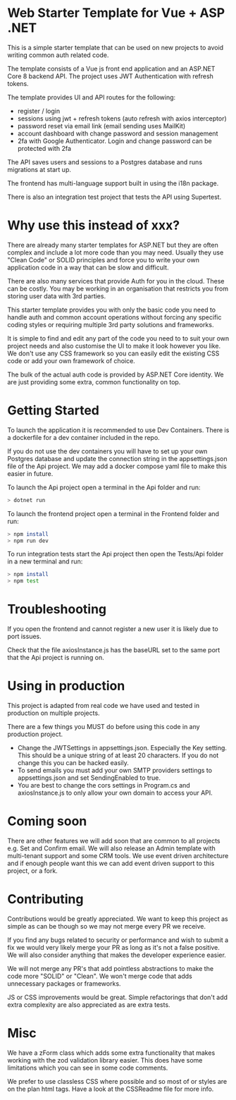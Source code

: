 # Web Starter Template for Vue + ASP .NET 

This is a simple starter template that can be used on new projects to avoid writing common auth related code.

The template consists of a Vue js front end application and an ASP.NET Core 8 backend API.
The project uses JWT Authentication with refresh tokens.

The template provides UI and API routes for the following:
- register / login 
- sessions using jwt + refresh tokens (auto refresh with axios interceptor)
- password reset via email link (email sending uses MailKit)
- account dashboard with change password and session management
- 2fa with Google Authenticator. Login and change password can be protected with 2fa

The API saves users and sessions to a Postgres database and runs migrations at start up.

The frontend has multi-language support built in using the i18n package.

There is also an integration test project that tests the API using Supertest.

# Why use this instead of xxx?
There are already many starter templates for ASP.NET but they are often complex and include a lot more code than you may need.
Usually they use "Clean Code" or SOLID principles and force you to write your own application code in a way that can be slow and difficult.

There are also many services that provide Auth for you in the cloud. 
These can be costly. 
You may be working in an organisation that restricts you from storing user data with 3rd parties.

This starter template provides you with only the basic code you need to handle auth and common account operations without forcing any specific coding styles
or requiring multiple 3rd party solutions and frameworks. 

It is simple to find and edit any part of the code you need to to suit your own project needs and also customise the UI to make it look however you like.
We don't use any CSS framework so you can easily edit the existing CSS code or add your own framework of choice.

The bulk of the actual auth code is provided by ASP.NET Core identity. We are just providing some extra, common functionality on top.

# Getting Started
To launch the application it is recommended to use Dev Containers. There is a dockerfile for a dev container included in the repo.

If you do not use the dev containers you will have to set up your own Postgres database and update the connection string in the
appsettings.json file of the Api project. We may add a docker compose yaml file to make this easier in future.

To launch the Api project open a terminal in the Api folder and run:
````bash
> dotnet run
````

To launch the frontend project open a terminal in the Frontend folder and run:
````bash
> npm install
> npm run dev
````

To run integration tests start the Api project then open the Tests/Api folder in a new terminal and run:
````bash
> npm install
> npm test
````

# Troubleshooting
If you open the frontend and cannot register a new user it is likely due to port issues.

Check that the file axiosInstance.js has the baseURL set to the same port that the Api project is running on.

# Using in production
This project is adapted from real code we have used and tested in production on multiple projects. 

There are a few things you MUST do before using this code in any production project.
- Change the JWTSettings in appsettings.json. Especially the Key setting. This should be a unique string of at least 20 characters. If you do not change this you can be hacked easily.
- To send emails you must add your own SMTP providers settings to appsettings.json and set SendingEnabled to true.
- You are best to change the cors settings in Program.cs and axiosInstance.js to only allow your own domain to access your API. 

# Coming soon
There are other features we will add soon that are common to all projects e.g. Set and Confirm email.
We will also release an Admin template with multi-tenant support and some CRM tools.
We use event driven architecture and if enough people want this we can add event driven support to this project, or a fork.

# Contributing
Contributions would be greatly appreciated.
We want to keep this project as simple as can be though so we may not merge every PR we receive.

If you find any bugs related to security or performance and wish to submit a fix we would very likely merge your PR as long as it's not a false positive.
We will also consider anything that makes the developer experience easier.

We will not merge any PR's that add pointless abstractions to make the code more "SOLID" or "Clean".
We won't merge code that adds unnecessary packages or frameworks.

JS or CSS improvements would be great.
Simple refactorings that don't add extra complexity are also appreciated as are extra tests. 

# Misc
We have a zForm class which adds some extra functionality that makes working with the zod validation library easier.
This does have some limitations which you can see in some code comments.

We prefer to use classless CSS where possible and so most of or styles are on the plan html tags.
Have a look at the CSSReadme file for more info.
